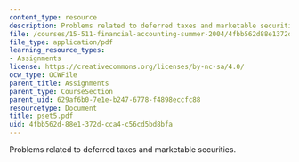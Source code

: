 ```yaml
---
content_type: resource
description: Problems related to deferred taxes and marketable securities.
file: /courses/15-511-financial-accounting-summer-2004/4fbb562d88e1372dcca4c56cd5bd8bfa_pset5.pdf
file_type: application/pdf
learning_resource_types:
- Assignments
license: https://creativecommons.org/licenses/by-nc-sa/4.0/
ocw_type: OCWFile
parent_title: Assignments
parent_type: CourseSection
parent_uid: 629af6b0-7e1e-b247-6778-f4898eccfc88
resourcetype: Document
title: pset5.pdf
uid: 4fbb562d-88e1-372d-cca4-c56cd5bd8bfa
---
```

Problems related to deferred taxes and marketable securities.